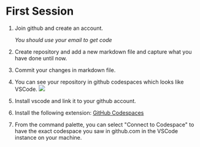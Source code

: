 # First Session
1. Join github and create an account.

   *You should use your email to get code*
3. Create repository and add a new markdown file and capture what you have done until now.
4. Commit your changes in markdown file.
5. You can see your repository in github codespaces which looks like VSCode.
   ![](<Screenshot 2023-07-23 121206.png>)
5. Install vscode and link it to your github account.
6. Install the following extension: [GitHub Codespaces](https://marketplace.visualstudio.com/items?itemName=GitHub.codespaces)
1. From the command palette, you can select "Connect to Codespace" to have the exact codespace you saw in github.com in the VSCode instance on your machine.